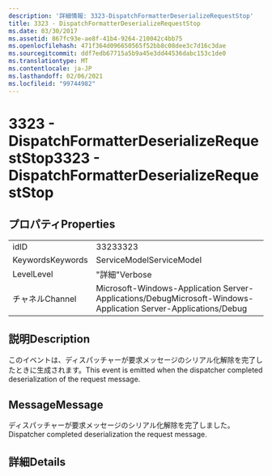 ```yaml
---
description: '詳細情報: 3323-DispatchFormatterDeserializeRequestStop'
title: 3323 - DispatchFormatterDeserializeRequestStop
ms.date: 03/30/2017
ms.assetid: 867fc93e-ae8f-41b4-9264-210042c4bb75
ms.openlocfilehash: 471f364d096650565f52bb8c08dee3c7d16c3dae
ms.sourcegitcommit: ddf7edb67715a5b9a45e3dd44536dabc153c1de0
ms.translationtype: MT
ms.contentlocale: ja-JP
ms.lasthandoff: 02/06/2021
ms.locfileid: "99744982"
---
```

# <a name="3323---dispatchformatterdeserializerequeststop"></a><span data-ttu-id="acdad-103">3323 - DispatchFormatterDeserializeRequestStop</span><span class="sxs-lookup"><span data-stu-id="acdad-103">3323 - DispatchFormatterDeserializeRequestStop</span></span>

## <a name="properties"></a><span data-ttu-id="acdad-104">プロパティ</span><span class="sxs-lookup"><span data-stu-id="acdad-104">Properties</span></span>  
  
|||  
|-|-|  
|<span data-ttu-id="acdad-105">id</span><span class="sxs-lookup"><span data-stu-id="acdad-105">ID</span></span>|<span data-ttu-id="acdad-106">3323</span><span class="sxs-lookup"><span data-stu-id="acdad-106">3323</span></span>|  
|<span data-ttu-id="acdad-107">Keywords</span><span class="sxs-lookup"><span data-stu-id="acdad-107">Keywords</span></span>|<span data-ttu-id="acdad-108">ServiceModel</span><span class="sxs-lookup"><span data-stu-id="acdad-108">ServiceModel</span></span>|  
|<span data-ttu-id="acdad-109">Level</span><span class="sxs-lookup"><span data-stu-id="acdad-109">Level</span></span>|<span data-ttu-id="acdad-110">"詳細"</span><span class="sxs-lookup"><span data-stu-id="acdad-110">Verbose</span></span>|  
|<span data-ttu-id="acdad-111">チャネル</span><span class="sxs-lookup"><span data-stu-id="acdad-111">Channel</span></span>|<span data-ttu-id="acdad-112">Microsoft-Windows-Application Server-Applications/Debug</span><span class="sxs-lookup"><span data-stu-id="acdad-112">Microsoft-Windows-Application Server-Applications/Debug</span></span>|  
  
## <a name="description"></a><span data-ttu-id="acdad-113">説明</span><span class="sxs-lookup"><span data-stu-id="acdad-113">Description</span></span>  

 <span data-ttu-id="acdad-114">このイベントは、ディスパッチャーが要求メッセージのシリアル化解除を完了したときに生成されます。</span><span class="sxs-lookup"><span data-stu-id="acdad-114">This event is emitted when the dispatcher completed deserialization of the request message.</span></span>  
  
## <a name="message"></a><span data-ttu-id="acdad-115">Message</span><span class="sxs-lookup"><span data-stu-id="acdad-115">Message</span></span>  

 <span data-ttu-id="acdad-116">ディスパッチャーが要求メッセージのシリアル化解除を完了しました。</span><span class="sxs-lookup"><span data-stu-id="acdad-116">Dispatcher completed deserialization the request message.</span></span>  
  
## <a name="details"></a><span data-ttu-id="acdad-117">詳細</span><span class="sxs-lookup"><span data-stu-id="acdad-117">Details</span></span>

